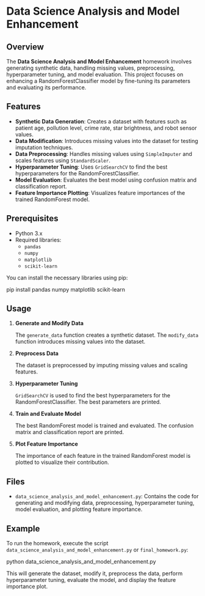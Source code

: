 
# Data Science Analysis and Model Enhancement

## Overview

The **Data Science Analysis and Model Enhancement** homework involves generating synthetic data, handling missing values, preprocessing, hyperparameter tuning, and model evaluation. This project focuses on enhancing a RandomForestClassifier model by fine-tuning its parameters and evaluating its performance.

## Features

- **Synthetic Data Generation**: Creates a dataset with features such as patient age, pollution level, crime rate, star brightness, and robot sensor values.
- **Data Modification**: Introduces missing values into the dataset for testing imputation techniques.
- **Data Preprocessing**: Handles missing values using `SimpleImputer` and scales features using `StandardScaler`.
- **Hyperparameter Tuning**: Uses `GridSearchCV` to find the best hyperparameters for the RandomForestClassifier.
- **Model Evaluation**: Evaluates the best model using confusion matrix and classification report.
- **Feature Importance Plotting**: Visualizes feature importances of the trained RandomForest model.

## Prerequisites

- Python 3.x
- Required libraries:
  - `pandas`
  - `numpy`
  - `matplotlib`
  - `scikit-learn`

You can install the necessary libraries using pip:

pip install pandas numpy matplotlib scikit-learn

## Usage

1. **Generate and Modify Data**

   The `generate_data` function creates a synthetic dataset. The `modify_data` function introduces missing values into the dataset.

2. **Preprocess Data**

   The dataset is preprocessed by imputing missing values and scaling features.

3. **Hyperparameter Tuning**

   `GridSearchCV` is used to find the best hyperparameters for the RandomForestClassifier. The best parameters are printed.

4. **Train and Evaluate Model**

   The best RandomForest model is trained and evaluated. The confusion matrix and classification report are printed.

5. **Plot Feature Importance**

   The importance of each feature in the trained RandomForest model is plotted to visualize their contribution.

## Files

- `data_science_analysis_and_model_enhancement.py`: Contains the code for generating and modifying data, preprocessing, hyperparameter tuning, model evaluation, and plotting feature importance.

## Example

To run the homework, execute the script `data_science_analysis_and_model_enhancement.py` or `final_homework.py`:

python data_science_analysis_and_model_enhancement.py

This will generate the dataset, modify it, preprocess the data, perform hyperparameter tuning, evaluate the model, and display the feature importance plot.

